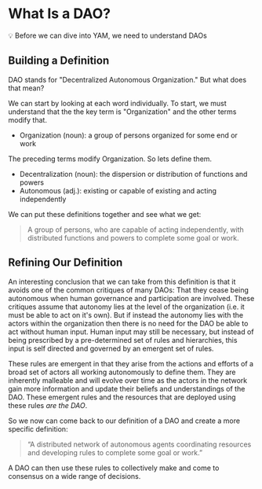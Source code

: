 # What Is a DAO?

<aside>
💡 Before we can dive into YAM, we need to understand DAOs

</aside>

## Building a Definition

DAO stands for "Decentralized Autonomous Organization." But what does that mean?

We can start by looking at each word individually. To start, we must understand that the the key term is "Organization" and the other terms modify that.

- Organization (noun): a group of persons organized for some end or work

The preceding terms modify Organization. So lets define them.

- Decentralization (noun): the dispersion or distribution of functions and powers
- Autonomous (adj.): existing or capable of existing and acting independently

We can put these definitions together and see what we get:

> A group of persons, who are capable of acting independently, with distributed functions and powers to complete some goal or work.
>

## Refining Our Definition

An interesting conclusion that we can take from this definition is that it avoids one of the common critiques of many DAOs: That they cease being autonomous when human governance and participation are involved. These critiques assume that autonomy lies at the level of the organization (i.e. it must be able to act on it's own). But if instead the autonomy lies with the actors within the organization then there is no need for the DAO be able to act without human input. Human input may still be necessary, but instead of being prescribed by a pre-determined set of rules and hierarchies, this input is self directed and governed by an emergent set of rules.

These rules are emergent in that they arise from the actions and efforts of a broad set of actors all working autonomously to define them. They are inherently malleable and will evolve over time as the actors in the network gain more information and update their beliefs and understandings of the DAO. These emergent rules and the resources that are deployed using these rules *are the DAO*.

So we now can come back to our definition of a DAO and create a more specific definition:

> “A distributed network of autonomous agents coordinating resources and developing rules to complete some goal or work.”
>

A DAO can then use these rules to collectively make and come to consensus on a wide range of decisions.
